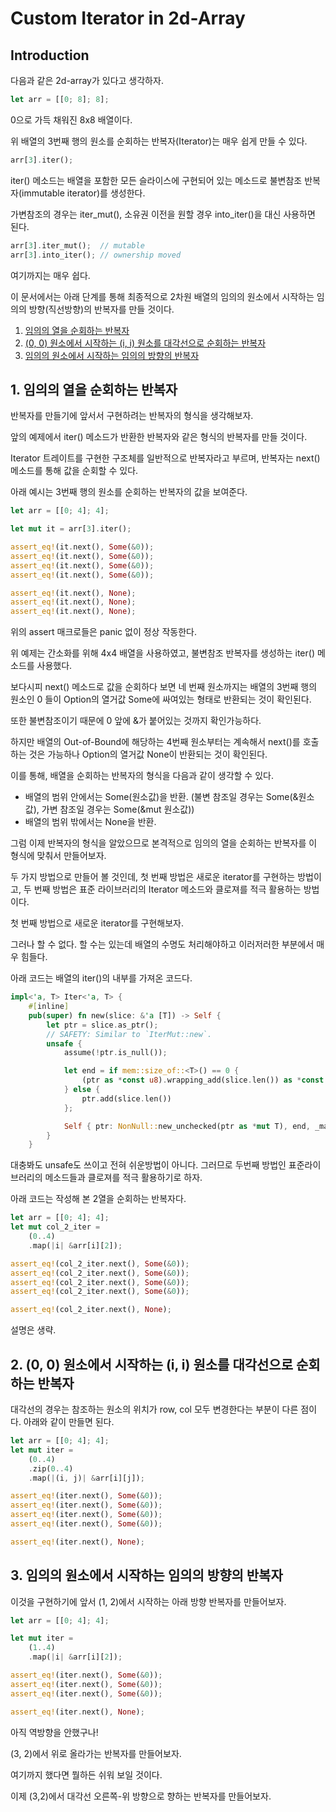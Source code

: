 # Custom Iterator in 2d-Array


## Introduction

다음과 같은 2d-array가 있다고 생각하자. <p>
``` rust
let arr = [[0; 8]; 8];
```
0으로 가득 채워진 8x8 배열이다. <p>
위 배열의 3번째 행의 원소를 순회하는 반복자(Iterator)는 매우 쉽게 만들 수 있다. <p>
``` rust
arr[3].iter();
```
iter() 메소드는 배열을 포함한 모든 슬라이스에 구현되어 있는 메소드로 불변참조 반복자(immutable iterator)를 생성한다.<p>
가변참조의 경우는 iter_mut(), 소유권 이전을 원할 경우 into_iter()을 대신 사용하면 된다.<p>
``` rust
arr[3].iter_mut();  // mutable
arr[3].into_iter(); // ownership moved
```
여기까지는 매우 쉽다.<p>
이 문서에서는 아래 단계를 통해 최종적으로 2차원 배열의 임의의 원소에서 시작하는 임의의 방향(직선방향)의 반복자를 만들 것이다.
1. [임의의 열을 순회하는 반복자](#1-임의의-열을-순회하는-반복자)
2. [(0, 0) 원소에서 시작하는 (i, i) 원소를 대각선으로 순회하는 반복자](#2-0-0-원소에서-시작하는-i-i-원소를-대각선으로-순회하는-반복자)
3. [임의의 원소에서 시작하는 임의의 방향의 반복자](#3-임의의-원소에서-시작하는-임의의-방향의-반복자)


## 1. 임의의 열을 순회하는 반복자

반복자를 만들기에 앞서서 구현하려는 반복자의 형식을 생각해보자.<p>
앞의 예제에서 iter() 메소드가 반환한 반복자와 같은 형식의 반복자를 만들 것이다.<p>
Iterator 트레이트를 구현한 구조체를 일반적으로 반복자라고 부르며, 반복자는 next() 메소드를 통해 값을 순회할 수 있다.<p>
아래 예시는 3번째 행의 원소를 순회하는 반복자의 값을 보여준다.<p>
``` rust
let arr = [[0; 4]; 4];

let mut it = arr[3].iter();

assert_eq!(it.next(), Some(&0));
assert_eq!(it.next(), Some(&0));
assert_eq!(it.next(), Some(&0));
assert_eq!(it.next(), Some(&0));

assert_eq!(it.next(), None);
assert_eq!(it.next(), None);
assert_eq!(it.next(), None);
```
위의 assert 매크로들은 panic 없이 정상 작동한다. <p>

위 예제는 간소화를 위해 4x4 배열을 사용하였고, 불변참조 반복자를 생성하는 iter() 메소드를 사용했다.<p>
보다시피 next() 메소드로 값을 순회하다 보면 네 번째 원소까지는 배열의 3번째 행의 원소인 0 들이 Option<i32>의 열거값 Some에 싸여있는 형태로 반환되는 것이 확인된다. <p>
또한 불변참조이기 때문에 0 앞에 &가 붙어있는 것까지 확인가능하다.<p>
하지만 배열의 Out-of-Bound에 해당하는 4번째 원소부터는 계속해서 next()를 호출하는 것은 가능하나 Option<i32>의 열거값 None이 반환되는 것이 확인된다.<p>
이를 통해, 배열을 순회하는 반복자의 형식을 다음과 같이 생각할 수 있다.<p>
- 배열의 범위 안에서는 Some(원소값)을 반환. (불변 참조일 경우는 Some(&원소값), 가변 참조일 경우는 Some(&mut 원소값))
- 배열의 범위 밖에서는 None을 반환.

그럼 이제 반복자의 형식을 알았으므로 본격적으로 임의의 열을 순회하는 반복자를 이 형식에 맞춰서 만들어보자. <p>
두 가지 방법으로 만들어 볼 것인데, 첫 번째 방법은 새로운 iterator를 구현하는 방법이고, 두 번째 방법은 표준 라이브러리의 Iterator 메소드와 클로져를 적극 활용하는 방법이다. <p>
<p>
첫 번째 방법으로 새로운 iterator를 구현해보자.<p>
그러나 할 수 없다. 할 수는 있는데 배열의 수명도 처리해야하고 이러저러한 부분에서 매우 힘들다.<p>
아래 코드는 배열의 iter()의 내부를 가져온 코드다.<p>

``` rust
impl<'a, T> Iter<'a, T> {
    #[inline]
    pub(super) fn new(slice: &'a [T]) -> Self {
        let ptr = slice.as_ptr();
        // SAFETY: Similar to `IterMut::new`.
        unsafe {
            assume(!ptr.is_null());

            let end = if mem::size_of::<T>() == 0 {
                (ptr as *const u8).wrapping_add(slice.len()) as *const T
            } else {
                ptr.add(slice.len())
            };

            Self { ptr: NonNull::new_unchecked(ptr as *mut T), end, _marker: PhantomData }
        }
    }
```

대충봐도 unsafe도 쓰이고 전혀 쉬운방법이 아니다. 그러므로 두번째 방법인 표준라이브러리의 메소드들과 클로져를 적극 활용하기로 하자. <p>
아래 코드는 작성해 본 2열을 순회하는 반복자다.<p>
``` rust
let arr = [[0; 4]; 4];
let mut col_2_iter = 
    (0..4)
    .map(|i| &arr[i][2]);

assert_eq!(col_2_iter.next(), Some(&0));
assert_eq!(col_2_iter.next(), Some(&0));
assert_eq!(col_2_iter.next(), Some(&0));
assert_eq!(col_2_iter.next(), Some(&0));

assert_eq!(col_2_iter.next(), None);
```
설명은 생략. <p>


## 2. (0, 0) 원소에서 시작하는 (i, i) 원소를 대각선으로 순회하는 반복자
대각선의 경우는 참조하는 원소의 위치가 row, col 모두 변경한다는 부분이 다른 점이다. 아래와 같이 만들면 된다. <p>

``` rust
let arr = [[0; 4]; 4];
let mut iter =
    (0..4)
    .zip(0..4)
    .map(|(i, j)| &arr[i][j]);

assert_eq!(iter.next(), Some(&0));
assert_eq!(iter.next(), Some(&0));
assert_eq!(iter.next(), Some(&0));
assert_eq!(iter.next(), Some(&0));

assert_eq!(iter.next(), None);
```


## 3. 임의의 원소에서 시작하는 임의의 방향의 반복자

이것을 구현하기에 앞서 (1, 2)에서 시작하는 아래 방향 반복자를 만들어보자. <p>
``` rust
let arr = [[0; 4]; 4];

let mut iter = 
    (1..4)
    .map(|i| &arr[i][2]);

assert_eq!(iter.next(), Some(&0));
assert_eq!(iter.next(), Some(&0));
assert_eq!(iter.next(), Some(&0));

assert_eq!(iter.next(), None);
```

아직 역방향을 안했구나!<p>
(3, 2)에서 위로 올라가는 반복자를 만들어보자.<p>


여기까지 했다면 뭘하든 쉬워 보일 것이다. <p>
이제 (3,2)에서 대각선 오른쪽-위 방향으로 향하는 반복자를 만들어보자. <p>
``` rust



```
